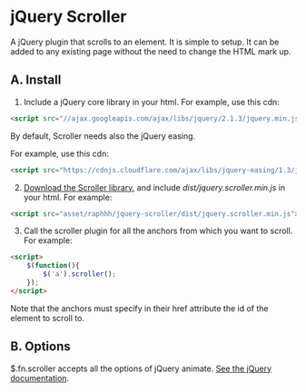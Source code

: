 # jQuery Scroller

A jQuery plugin that scrolls to an element. It is simple to setup. It can be added to any existing page without the need to change the HTML mark up.

## A. Install

1) Include a jQuery core library in your html.
For example, use this cdn:
```html
<script src="//ajax.googleapis.com/ajax/libs/jquery/2.1.3/jquery.min.js"></script>
```

By default, Scroller needs also the jQuery easing.

For example, use this cdn:
```html
<script src="https://cdnjs.cloudflare.com/ajax/libs/jquery-easing/1.3/jquery.easing.min.js"></script>
```


2) [Download the Scroller library](https://github.com/Raphhh/jquery-scroller/archive/master.zip), and include *dist/jquery.scroller.min.js* in your html.
For example:
```html
<script src="asset/raphhh/jquery-scroller/dist/jquery.scroller.min.js"></script>
```

3) Call the scroller plugin for all the anchors from which you want to scroll.
For example:
```html
<script>
    $(function(){
        $('a').scroller();
    });
</script>
```

Note that the anchors must specify in their href attribute the id of the element to scroll to.

## B. Options

$.fn.scroller accepts all the options of jQuery animate. [See the jQuery documentation](http://api.jquery.com/animate/).
